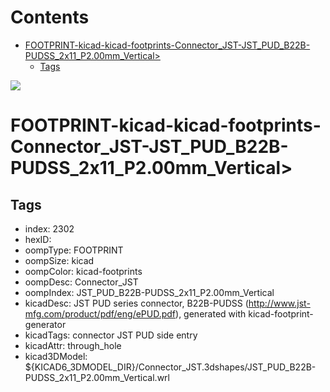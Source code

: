 



Contents
========

* [FOOTPRINT-kicad-kicad-footprints-Connector_JST-JST_PUD_B22B-PUDSS_2x11_P2.00mm_Vertical>](#footprint-kicad-kicad-footprints-connector_jst-jst_pud_b22b-pudss_2x11_p200mm_vertical)
	* [Tags](#tags)
  
![][im]
# FOOTPRINT-kicad-kicad-footprints-Connector_JST-JST_PUD_B22B-PUDSS_2x11_P2.00mm_Vertical>

## Tags

- index: 2302
- hexID: 
- oompType: FOOTPRINT
- oompSize: kicad
- oompColor: kicad-footprints
- oompDesc: Connector_JST
- oompIndex: JST_PUD_B22B-PUDSS_2x11_P2.00mm_Vertical
- kicadDesc: JST PUD series connector, B22B-PUDSS (http://www.jst-mfg.com/product/pdf/eng/ePUD.pdf), generated with kicad-footprint-generator
- kicadTags: connector JST PUD side entry
- kicadAttr: through_hole
- kicad3DModel: ${KICAD6_3DMODEL_DIR}/Connector_JST.3dshapes/JST_PUD_B22B-PUDSS_2x11_P2.00mm_Vertical.wrl



[im]: image.png
